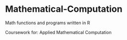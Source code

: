 # Mathematical-Computation

Math functions and programs written in R

Coursework for: Applied Mathematical Computation
